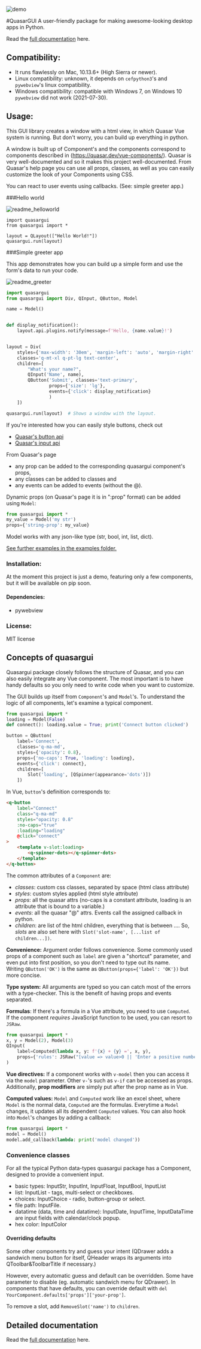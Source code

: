 
![demo](docs/assets/screenshots/readme_demo.png)

#QuasarGUI
A user-friendly package for making awesome-looking desktop apps in Python.

Read the [full documentation](https://barnabasszabolcs.github.io/pyquasargui/quickstart/) here.

## Compatibility:

 - It runs flawlessly on Mac, 10.13.6+ (High Sierra or newer).
 - Linux compatibility: unknown, it depends on `cefpython3`'s and `pywebview`'s linux compatibility.
 - Windows compatibility: compatible with Windows 7, on Windows 10 `pywebview` did not work (2021-07-30).

## Usage:

This GUI library creates a window with a html view, in which Quasar Vue system is running. But don't worry, you can build up everything in python.

A window is built up of Component's and the components correspond to components described in (https://quasar.dev/vue-components/). Quasar is very well-documented and so it makes this project well-documented. From Quasar's help page you can use all props, classes, as well as you can easily customize the look of your Components using CSS.

You can react to user events using callbacks. (See: simple greeter app.)

###Hello world

![readme_helloworld](docs/assets/screenshots/readme_helloworld.png)

```python3
import quasargui
from quasargui import *

layout = QLayout(["Hello World!"])
quasargui.run(layout)
```

###Simple greeter app

This app demonstrates how you can build up a simple form and use the form's data to run your code.

![readme_greeter](docs/assets/screenshots/readme_greeter.png)

```python
import quasargui
from quasargui import Div, QInput, QButton, Model

name = Model()


def display_notification():
    layout.api.plugins.notify(message=f'Hello, {name.value}!')


layout = Div(
    styles={'max-width': '30em', 'margin-left': 'auto', 'margin-right': 'auto'},
    classes='q-mt-xl q-pt-lg text-center',
    children=[
        "What's your name?",
        QInput('Name', name),
        QButton('Submit', classes='text-primary',
                props={'size': 'lg'},
                events={'click': display_notification}
                )
    ])

quasargui.run(layout)  # Shows a window with the layout.
```
If you're interested how you can easily style buttons, check out

 * [Quasar's button api](https://quasar.dev/vue-components/button#qbtn-api)
 * [Quasar's input api](https://quasar.dev/vue-components/input#qinput-api)

From Quasar's page
 * any prop can be added to the corresponding quasargui component's props,
 * any classes can be added to classes and
 * any events can be added to events (without the @).

Dynamic props (on Quasar's page it is in ":prop" format) can be added using `Model`:
```python
from quasargui import *
my_value = Model('my str')
props={'string-prop': my_value}
```
Model works with any json-like type (str, bool, int, list, dict).

[See further examples in the examples folder.](examples)


### Installation:

At the moment this project is just a demo, featuring only a few components,
but it will be available on pip soon.

#### Dependencies: 

 * pywebview

### License:

MIT license


## Concepts of quasargui

Quasargui package closely follows the structure of Quasar, and you can also easily integrate any Vue component. The most important is to have handy defaults so you only need to write code when you want to customize.

The GUI builds up itself from `Component`'s and `Model`'s. To understand the logic of all components, let's examine a typical component.
```python
from quasargui import *
loading = Model(False)
def connect(): loading.value = True; print('Connect button clicked')

button = QButton(
    label='Connect',
    classes='q-ma-md',
    styles={'opacity': 0.8},
    props={'no-caps': True, 'loading': loading},
    events={'click': connect},
    children=[
        Slot('loading', [QSpinner(appearance='dots')])
    ])
```
In Vue, `button`'s definition corresponds to:
```html
<q-button
    label="Connect"
    class="q-ma-md"
    styles="opacity: 0.8"
    :no-caps="true"
    :loading="loading"
    @click="connect"
>
    <template v-slot:loading>
        <q-spinner-dots></q-spinner-dots>
    </template>
</q-button>
```
The common attributes of a `Component` are:
- *classes*: custom css classes, separated by space (html class attribute)
- *styles*: custom styles applied (html style attribute)
- *props*: all the quasar attrs (no-caps is a constant attribute, loading is an  attribute that is bound to a variable.)
- *events*: all the quasar "@" attrs. Events call the assigned callback in python.
- *children*: are list of the html children, everything that is between <q-button>...</q-button>. So, *slots* are also set here with `Slot('slot-name', [...list of children...])`. 

**Convenience:** Argument order follows convenience. Some commonly used props of a component such as `label` are given a "shortcut" parameter, and even put into first position, so you don't need to type out its name.   
Writing `QButton('OK')` is the same as `QButton(props={'label': 'OK'})` but more concise. 

**Type system:** All arguments are typed so you can catch most of the errors with a type-checker. This is the benefit of having props and events separated.

**Formulas**: If there's a formula in a Vue attribute, you need to use `Computed`.
If the component *requires* JavaScript function to be used, you can resort to `JSRaw`.
```python
from quasargui import *
x, y = Model(2), Model(3)
QInput(
    label=Computed(lambda x, y: f'{x} + {y} =', x, y), 
    props={'rules': JSRaw("[value => value>0 || 'Enter a positive number']")}
)
```

**Vue directives:** If a component works with `v-model` then you can access it via the `model` parameter. Other `v-`'s such as `v-if` can be accessed as props. 
Additionally, **prop modifiers** are simply put after the prop name as in Vue. 

**Computed values:** `Model` and `Computed` work like an excel sheet, where `Model` is the normal data, `Computed` are the formulas. Everytime a `Model` changes, it updates all its dependent `Computed` values. You can also hook into `Model`'s changes by adding a callback:
```python
from quasargui import *
model = Model()
model.add_callback(lambda: print('model changed'))
```

### Convenience classes

For all the typical Python data-types quasargui package has a Component, designed to provide a convenient input.

 - basic types: InputStr, InputInt, InputFloat, InputBool, InputList
 - list: InputList -  tags, multi-select or checkboxes.
 - choices: InputChoice - radio, button-group or select.
 - file path: InputFile.
 - datatime (data, time and datatime): InputDate, InputTime, InputDataTime are  input fields with calendar/clock popup.
 - hex color: InputColor


#### Overriding defaults

Some other components try and guess your intent (QDrawer adds a sandwich menu button for itself, QHeader wraps its arguments into QToolbar&ToolbarTitle if necessary.)
 
However, every automatic guess and default can be overridden. Some have parameter to disable (eg. automatic sandwich menu for QDrawer).
In components that have defaults, you can override default with `del YourComponent.defaults['props']['your-prop']`. 

To remove a slot, add `RemoveSlot('name')` to `children`.


## Detailed documentation

Read the [full documentation](https://barnabasszabolcs.github.io/pyquasargui/quickstart/) here.